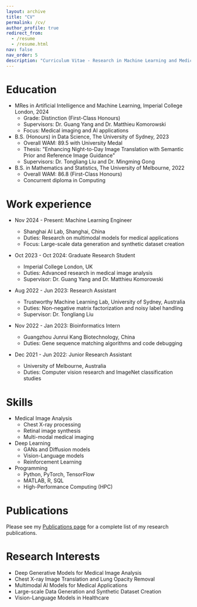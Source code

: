 ```yaml
---
layout: archive
title: "CV"
permalink: /cv/
author_profile: true
redirect_from:
  - /resume
  - /resume.html
nav: false
nav_order: 5
description: "Curriculum Vitae - Research in Machine Learning and Medical Imaging"
---
```


# Education

- MRes in Artificial Intelligence and Machine Learning, Imperial College London, 2024
  - Grade: Distinction (First-Class Honours)
  - Supervisors: Dr. Guang Yang and Dr. Matthieu Komorowski
  - Focus: Medical imaging and AI applications
- B.S. (Honours) in Data Science, The University of Sydney, 2023
  - Overall WAM: 89.5 with University Medal
  - Thesis: "Enhancing Night-to-Day Image Translation with Semantic Prior and Reference Image Guidance"
  - Supervisors: Dr. Tongliang Liu and Dr. Mingming Gong
- B.S. in Mathematics and Statistics, The University of Melbourne, 2022
  - Overall WAM: 86.8 (First-Class Honours)
  - Concurrent diploma in Computing

# Work experience

- Nov 2024 - Present: Machine Learning Engineer

  - Shanghai AI Lab, Shanghai, China
  - Duties: Research on multimodal models for medical applications
  - Focus: Large-scale data generation and synthetic dataset creation

- Oct 2023 - Oct 2024: Graduate Research Student

  - Imperial College London, UK
  - Duties: Advanced research in medical image analysis
  - Supervisor: Dr. Guang Yang and Dr. Matthieu Komorowski

- Aug 2022 - Jun 2023: Research Assistant

  - Trustworthy Machine Learning Lab, University of Sydney, Australia
  - Duties: Non-negative matrix factorization and noisy label handling
  - Supervisor: Dr. Tongliang Liu

- Nov 2022 - Jan 2023: Bioinformatics Intern

  - Guangzhou Junrui Kang Biotechnology, China
  - Duties: Gene sequence matching algorithms and code debugging

- Dec 2021 - Jun 2022: Junior Research Assistant
  - University of Melbourne, Australia
  - Duties: Computer vision research and ImageNet classification studies

# Skills

- Medical Image Analysis
  - Chest X-ray processing
  - Retinal image synthesis
  - Multi-modal medical imaging
- Deep Learning
  - GANs and Diffusion models
  - Vision-Language models
  - Reinforcement Learning
- Programming
  - Python, PyTorch, TensorFlow
  - MATLAB, R, SQL
  - High-Performance Computing (HPC)

# Publications

Please see my [Publications page](/publications/) for a complete list of my research publications.

# Research Interests

- Deep Generative Models for Medical Image Analysis
- Chest X-ray Image Translation and Lung Opacity Removal
- Multimodal AI Models for Medical Applications
- Large-scale Data Generation and Synthetic Dataset Creation
- Vision-Language Models in Healthcare
